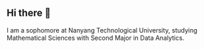 ## Hi there 👋


I am a sophomore at Nanyang Technological University, studying Mathematical Sciences with Second Major in Data Analytics.
